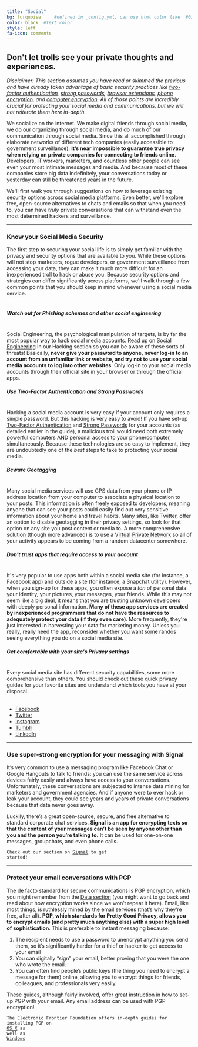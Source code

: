 ```yaml
---
title: "Social"
bg: turquoise     #defined in _config.yml, can use html color like '#010101'
color: black  #text color
style: left
fa-icon: comments
---
```


<h2 class="text-white">Don't let trolls see your private thoughts and experiences.</h2>

<em>Disclaimer: This section assumes you have read or skimmed the previous and have already taken advantage of basic security practices like <a href="#twofactor">two-factor authentication</a>, <a href="#strongpasswords">strong passwords</a>, <a href="#privacyextensions">browser extensions</a>, <a href="#phoneencryption">phone encryption</a>, and <a href="#computerencryption">computer encryption</a>. All of those points are incredibly crucial for protecting your social media and communications, but we will not reiterate them here in-depth.</em>

We socialize on the internet. We make digital friends through social media, we do our organizing through social media, and do much of our communication through social media. Since this all accomplished through elaborate networks of different tech companies (easily accessible to government surveillance), <strong>it’s near impossible to guarantee true privacy when relying on private companies for connecting to friends online</strong>. Developers, IT workers, marketers, and countless other people can see even your most intimate messages and media. And because most of these companies store big data indefinitely, your conversations today or yesterday can still be threatened years in the future.

We'll first walk you through suggestions on how to leverage existing security options across social media platforms. Even better, we'll explore free, open-source alternatives to chats and emails so that when you need to, you can have <em>truly</em> private conversations that can withstand even the most determined hackers and surveillance.


<hr>
<div id="privacysettings">
<p>
	<h3 class="text-white">Know your <strong>Social Media Security</strong></h3>
</p>
</div>
The first step to securing your social life is to simply get familiar with the privacy and security options that are available to you. While these options will not stop marketers, rogue developers, or government surveillance from accessing your data, they can make it much more difficult for an inexperienced troll to hack or abuse you. Because security options and strategies can differ significantly across platforms, we'll walk through a few common points that you should keep in mind whenever using a social media service.
<br>
<br>

<div class="recommend">
<h5 class="text-white">Watch out for Phishing schemes and other social engineering</h5>
<br>
Social Engineering, the psychological manipulation of targets, is by far the most popular way to hack social media accounts. Read up on <a href="#phishing">Social Engineering</a> in our Hacking section so you can be aware of these sorts of threats! Basically, <strong>never give your password to anyone, never log-in to an account from an unfamiliar link or website, and try not to use your social media accounts to log into other websites</strong>. Only log-in to your social media accounts through their official site in your browser or through the official apps.
</div>

<div class="recommend">
<h5 class="text-white">Use Two-Factor Authentication and Strong Passwords</h5>
<br>
Hacking a social media account is very easy if your account only requires a simple password. But this hacking is very easy to avoid! If you have set-up <a href="#twofactor">Two-Factor Authentication</a> and <a href="#strongpasswords">Strong Passwords</a> for your accounts (as detailed earlier in the guide), a malicious troll would need both extremely powerful computers AND personal access to your phone/computer, simultaneously. Because these technologies are so easy to implement, they are undoubtedly one of the <em>best</em> steps to take to protecting your social media.
</div>

<div class="recommend">
<h5 class="text-white">Beware Geotagging</h5>
<br>
Many social media services will use GPS data from your phone or IP address location from your computer to associate a physical location to your posts. This information is often freely exposed to developers, meaning anyone that can see your posts could easily find out very sensitive information about your home and travel habits. Many sites, like Twitter, offer an option to disable geotagging in their privacy settings, so look for that option on any site you post content or media to. A more comprehensive solution (though more advanced) is to use a <a href="#vpn">Virtual Private Network</a> so all of your activity appears to be coming from a random datacenter somewhere.
</div>

<div class="recommend">
<h5 class="text-white">Don't trust apps that require access to your account</h5>
<br>
It's very popular to use apps both within a social media site (for instance, a Facebook app) and outside a site (for instance, a Snapchat utility). However, when you sign-up for these apps, you often expose a <em>ton</em> of personal data: your identity, your pictures, your messages, your friends. While this may not seem like a big deal, it means that you are trusting unknown developers with deeply personal information. <strong>Many of these app services are created by inexperienced programmers that do not have the resources to adequately protect your data (if they even care)</strong>. More frequently, they're just interested in harvesting your data for marketing money. Unless you really, really need the app, reconsider whether you want some randos seeing everything you do on a social media site.
</div>

<div class="recommend">
<h5 class="text-white">Get comfortable with your site's Privacy settings</h5>
<br>
Every social media site has different security capabilities, some more comprehensive than others. You should check out these quick privacy guides for your favorite sites and understand which tools you have at your disposal.<br>
<br>
<ul>
	<li><a href="https://www.facebook.com/about/basics/how-to-keep-your-account-secure/">Facebook</a></li>
	<li><a href="https://support.twitter.com/groups/57-safety-security#">Twitter</a></li>
	<li><a href="http://heresthethingblog.com/2014/01/14/7-privacy-tips-instagram-newbies/">Instagram</a></li>
	<li><a href="https://www.tumblr.com/docs/en/account_security">Tumblr</a></li>
	<li><a href="https://help.linkedin.com/app/answers/detail/a_id/267/~/account-security-and-privacy---best-practices">LinkedIn</a></li>
</ul>
</div>

<hr>
<div id="otr">
<p>
	<h3 class="text-white">Use super-strong encryption for your messaging with <strong>Signal</strong></h3>
</p>
</div>
It’s very common to use a messaging program like Facebook Chat or Google Hangouts to talk to friends: you can use the same service across devices fairly easily and always have access to your conversations. Unfortunately, these conversations are subjected to intense data mining for marketers and government agencies. And if anyone were to ever hack or leak your account, they could see years and years of private conversations because that data never goes away.

Luckily, there’s a great open-source, secure, and free alternative to standard corporate chat services. <strong>Signal is an app for encrypting texts so that the content of your messages can’t be seen by anyone other than you and the person you’re talking to.</strong> It can be used for one-on-one messages, groupchats, and even phone calls.

<code>Check out our section on <a href="#sms">Signal</a> to get started!</code><br>

<hr>
<p>
	<h3 class="text-white">Protect your email conversations with <strong>PGP</strong></h3>
</p>
The de facto standard for secure communications is PGP encryption, which you might remember from the <a href="#data">Data section</a> (you might want to go back and read about how encryption works since we won’t repeat it here). Email, like most things, is ruthlessly mined by the email services (that’s why they’re free, after all). <strong>PGP, which standards for Pretty Good Privacy, allows you to encrypt emails (and pretty much anything else) with a super high level of sophistication</strong>. This is preferable to instant messaging because:
<br>
<ol>
	<li>The recipient needs to use a password to unencrypt anything you send them, so it’s significantly harder for a thief or hacker to get access to your email</li>
	<li>You can digitally “sign” your email, better proving that you were the one who wrote the email.</li>
	<li>You can often find people’s public keys (the thing you need to encrypt a message for them) online, allowing you to encrypt things for friends, colleagues, and professionals very easily.</li>
</ol>

These guides, although fairly involved, offer great instruction in how to set-up PGP with your email. Any email address can be used with PGP encryption!

<code>The Electronic Frontier Foundation offers in-depth guides for installing PGP on <a href="https://ssd.eff.org/en/module/how-use-pgp-mac-os-x">OS X</a> as well as <a href="https://ssd.eff.org/en/module/how-use-pgp-windows-pc">Windows</a></code>
